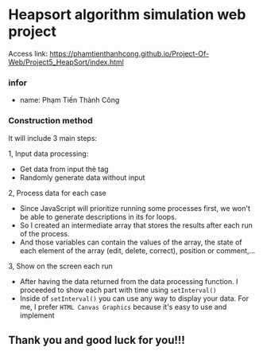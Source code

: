 # Heapsort algorithm simulation web project

Access link: https://phamtienthanhcong.github.io/Project-Of-Web/Project5_HeapSort/index.html

### infor

- name: Phạm Tiến Thành Công

### Construction method

It will include 3 main steps:

1, Input data processing:
  - Get data from input thẻ tag
  - Randomly generate data without input
  
2, Process data for each case
  - Since JavaScript will prioritize running some processes first, we won't be able to generate descriptions in its for loops.
  - So I created an intermediate array that stores the results after each run of the process.
  - And those variables can contain the values of the array, the state of each element of the array (edit, delete, correct), position or comment,...
  
3, Show on the screen each run
  - After having the data returned from the data processing function. I proceeded to show each part with time using `setInterval()`
  - Inside of `setInterval()` you can use any way to display your data. For me, I prefer `HTML Canvas Graphics` because it's easy to use and implement
  
## Thank you and good luck for you!!!
